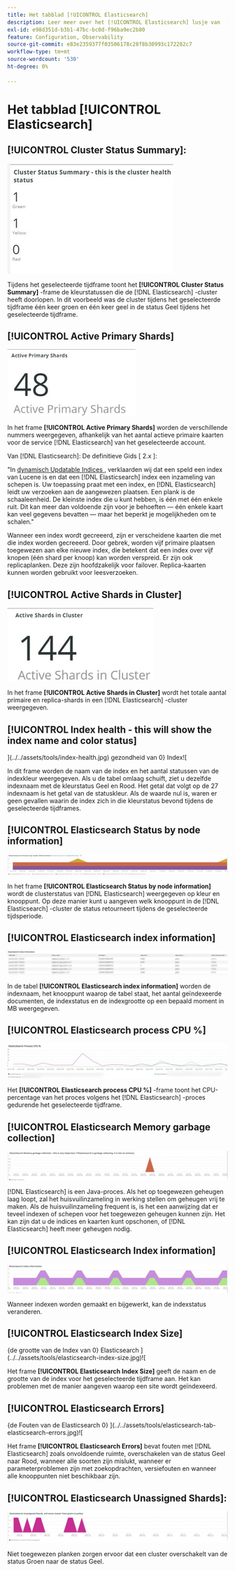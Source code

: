 ```yaml
---
title: Het tabblad [!UICONTROL Elasticsearch]
description: Leer meer over het [!UICONTROL Elasticsearch] lusje van  [!DNL Observation for Adobe Commerce].
exl-id: e98d351d-b3b1-47bc-bc0d-f96ba9ec2b80
feature: Configuration, Observability
source-git-commit: e83e2359377f03506178c28f8b30993c172282c7
workflow-type: tm+mt
source-wordcount: '530'
ht-degree: 0%

---
```


# Het tabblad [!UICONTROL Elasticsearch]

## [!UICONTROL Cluster Status Summary]:

![ Samenvatting van de Status van de Cluster ](../../assets/tools/cluster-status-summary.jpg)

Tijdens het geselecteerde tijdframe toont het **[!UICONTROL Cluster Status Summary]** -frame de kleurstatussen die de [!DNL Elasticsearch] -cluster heeft doorlopen. In dit voorbeeld was de cluster tijdens het geselecteerde tijdframe één keer groen en één keer geel in de status Geel tijdens het geselecteerde tijdframe.

## [!UICONTROL Active Primary Shards]

![ Actieve Primaire Delen ](../../assets/tools/active-primary-shards.jpg)

In het frame **[!UICONTROL Active Primary Shards]** worden de verschillende nummers weergegeven, afhankelijk van het aantal actieve primaire kaarten voor de service [!DNL Elasticsearch] van het geselecteerde account.

Van [!DNL Elasticsearch]: De definitieve Gids [ 2.x ]:

&quot;In [ dynamisch Updatable Indices ](https://www.elastic.co/guide/en/elasticsearch/guide/2.x/dynamic-indices.html), verklaarden wij dat een speld een index van Lucene is en dat een [!DNL Elasticsearch] index een inzameling van schepen is. Uw toepassing praat met een index, en [!DNL Elasticsearch] leidt uw verzoeken aan de aangewezen plaatsen. Een plank is de schaaleenheid. De kleinste index die u kunt hebben, is één met één enkele ruit. Dit kan meer dan voldoende zijn voor je behoeften — één enkele kaart kan veel gegevens bevatten — maar het beperkt je mogelijkheden om te schalen.&quot;

Wanneer een index wordt gecreeerd, zijn er verscheidene kaarten die met die index worden gecreeerd. Door gebrek, worden vijf primaire plaatsen toegewezen aan elke nieuwe index, die betekent dat een index over vijf knopen (één shard per knoop) kan worden verspreid. Er zijn ook replicaplanken. Deze zijn hoofdzakelijk voor failover. Replica-kaarten kunnen worden gebruikt voor leesverzoeken.

## [!UICONTROL Active Shards in Cluster]

![ Actieve delen in Cluster ](../../assets/tools/active-shards-in-cluster.jpg)

In het frame **[!UICONTROL Active Shards in Cluster]** wordt het totale aantal primaire en replica-shards in een [!DNL Elasticsearch] -cluster weergegeven.

## [!UICONTROL Index health - this will show the index name and color status]

](../../assets/tools/index-health.jpg) gezondheid van 0} Index![

In dit frame worden de naam van de index en het aantal statussen van de indexkleur weergegeven. Als u de tabel omlaag schuift, ziet u dezelfde indexnaam met de kleurstatus Geel en Rood. Het getal dat volgt op de 27 indexnaam is het getal van de statuskleur. Als de waarde nul is, waren er geen gevallen waarin de index zich in die kleurstatus bevond tijdens de geselecteerde tijdframes.

## [!UICONTROL Elasticsearch Status by node information]

![ Status van de Elasticsearch ](../../assets/tools/elasticsearch-status-by-node.jpg)

In het frame **[!UICONTROL Elasticsearch Status by node information]** wordt de clusterstatus van [!DNL Elasticsearch] weergegeven op kleur en knooppunt. Op deze manier kunt u aangeven welk knooppunt in de [!DNL Elasticsearch] -cluster de status retourneert tijdens de geselecteerde tijdsperiode.

## [!UICONTROL Elasticsearch index information]

![ de indexinformatie van de Elasticsearch ](../../assets/tools/elasticsearch-tab-elasticsearch-index-information-image-1.jpg)

In de tabel **[!UICONTROL Elasticsearch index information]** worden de indexnaam, het knooppunt waarop de tabel staat, het aantal geïndexeerde documenten, de indexstatus en de indexgrootte op een bepaald moment in MB weergegeven.

## [!UICONTROL Elasticsearch process CPU %]

![ het procescpu van de Elasticsearch ](../../assets/tools/elasticsearch-process-cpu.jpg)

Het **[!UICONTROL Elasticsearch process CPU %]** -frame toont het CPU-percentage van het proces volgens het [!DNL Elasticsearch] -proces gedurende het geselecteerde tijdframe.

## [!UICONTROL Elasticsearch Memory garbage collection]

![ garbage van het Geheugen van de Elasticsearch ](../../assets/tools/elasticsearch-memory-garbage.jpg)

[!DNL Elasticsearch] is een Java-proces. Als het op toegewezen geheugen laag loopt, zal het huisvuilinzameling in werking stellen om geheugen vrij te maken. Als de huisvuilinzameling frequent is, is het een aanwijzing dat er teveel indexen of schepen voor het toegewezen geheugen kunnen zijn. Het kan zijn dat u de indices en kaarten kunt opschonen, of [!DNL Elasticsearch] heeft meer geheugen nodig.

## [!UICONTROL Elasticsearch Index information]

![ de Informatie van de Index van de Elasticsearch ](../../assets/tools/elasticsearch-index-information-2.jpg)

Wanneer indexen worden gemaakt en bijgewerkt, kan de indexstatus veranderen.

## [!UICONTROL Elasticsearch Index Size]

{de grootte van de Index van 0} Elasticsearch ](../../assets/tools/elasticsearch-index-size.jpg)![

Het frame **[!UICONTROL Elasticsearch Index Size]** geeft de naam en de grootte van de index voor het geselecteerde tijdframe aan. Het kan problemen met de manier aangeven waarop een site wordt geïndexeerd.

## [!UICONTROL Elasticsearch Errors]

{de Fouten van de Elasticsearch 0} ](../../assets/tools/elasticsearch-tab-elasticsearch-errors.jpg)![

Het frame **[!UICONTROL Elasticsearch Errors]** bevat fouten met [!DNL Elasticsearch] zoals onvoldoende ruimte, overschakelen van de status Geel naar Rood, wanneer alle soorten zijn mislukt, wanneer er parameterproblemen zijn met zoekopdrachten, versiefouten en wanneer alle knooppunten niet beschikbaar zijn.

## [!UICONTROL Elasticsearch Unassigned Shards]:

![ Elasticsearch niet toegewezen deelt ](../../assets/tools/elasticsearch-unassigned-shards.jpg)

Niet toegewezen planken zorgen ervoor dat een cluster overschakelt van de status Groen naar de status Geel.
